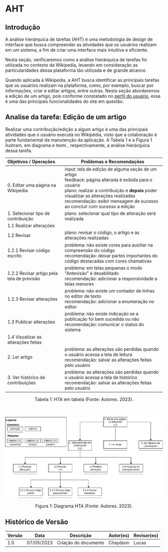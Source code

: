 # AHT

## Introdução

A análise hierárquica de tarefas (AHT) é uma metodologia de design de interface que busca compreender as atividades que os usuários realizam em um sistema, a fim de criar uma interface mais intuitiva e eficiente.

Nesta seção, verificaremos como a análise hierárquica de tarefas foi utilizada no contexto da Wikipedia, levando em consideração as particularidades dessa plataforma tão utilizada e de grande alcance.

Quando aplicada à Wikipedia, a AHT busca identificar as principais tarefas que os usuários realizam na plataforma, como, por exemplo, buscar por informações, criar e editar artigos, entre outras. Nesta seção abordaremos a edição de um artigo, pois conforme constatado no [perfil do usuário](./perfilDeUsuario.md), essa é uma das principais funcionalidades do site em questão.

## Analise da tarefa: Edição de um artigo

Realizar uma contribução/edição a algum artigo é uma das principais atividades que o usuário executa no Wikipédia, visto que a colaboração é parte fundamental da manutenção da aplicação. A Tabela 1 e a Figura 1 ilustram, em diagrama e texto , respectivamente, a análise hierárquica dessa tarefa.

| Objetivos / Operações                      | Problemas e Recomendações                                                                                                                                                                                                                                                                               |
| :------------------------------------------- | --------------------------------------------------------------------------------------------------------------------------------------------------------------------------------------------------------------------------------------------------------------------------------------------------------- |
| 0. Editar uma página na Wikipedia           | input: tela de edição de alguma seção de um artigo<br />feedback: página alterada é exibida para o usuário<br />plano: realizar a contribuição e **depois** poder visualizar as alterações realizadas<br />recomendação: exibir mensagem de sucesso ao concluir com sucesso a edição |
| 1. Selecionar tipo de contribuição        | plano: selecionar qual tipo de alteração será realizada                                                                                                                                                                                                                                                |
| 1.1 Realizar alterações                    |                                                                                                                                                                                                                                                                                                           |
| 1.2 Revisar                                  | plano: revisar o código, o artigo e as alterações realizadas                                                                                                                                                                                                                                           |
| 1.2.1 Revisar código escrito                | problema: não existe cores para auxiliar na compreensão do código<br />recomendação: deixar partes importantes do código destacadas com cores chamativas                                                                                                                                            |
| 1.2.2 Revisar artigo pela tela de previsão | problema: em telas pequenas o modo "Antevisão" é desabilitado<br />recomendação: adicionar a responsividade a telas menores                                                                                                                                                                          |
| 1.2.3 Revisar alterações                   | problema: não existe um contador de linhas no editor de texto<br />recomendação: adicionar a enumeração no editor                                                                                                                                                                                    |
| 1.3 Publicar alterações                   | problema: não existe indicação se a publicação foi bem sucedida ou não<br />recomendação: comunicar o status do sistema                                                                                                                                                                           |
| 1.4 Visualizar as alterações feitas        |                                                                                                                                                                                                                                                                                                           |
| 2. Ler artigo                                | problema: as alterações são perdidas quando o usuário acessa a tela de leitura<br />recomendação: salvar as alterações feitas pelo usuário                                                                                                                                                       |
| 3. Ver histórico de contribuições         | problema: as alterações são perdidas quando o usuário acessa a tela de histórico<br />recomendação: salvar as alterações feitas pelo usuário                                                                                                                                                    |

<div style="text-align: center">
    <p> Tabela 1: HTA em tabela (Fonte: Autores. 2023).</p>
</div>

<br><br>
<img src="../../images/aht.png"/>

<div style="text-align: center">
    <p> Figura 1: Diagrama HTA (Fonte: Autores. 2023).</p>
</div>

## Histórico de Versão

| Versão | Data       | Descrição            | Autor(es) | Revisor(es) |
| ------- | ---------- | ---------------------- | --------- | ----------- |
| 1.0     | 07/05/2023 | Criação do documento | Chaydson  | Lucas       |
